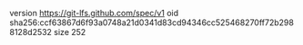 version https://git-lfs.github.com/spec/v1
oid sha256:ccf63867d6f93a0748a21d0341d83cd94346cc525468270ff72b2988128d2532
size 252
